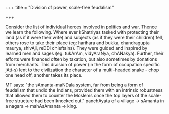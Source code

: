 +++
title = "Division of power, scale-free feudalism"

+++

Consider the list of individual heroes involved in politics and war. Thence we learn the following. Where ever kShatriyas tasked with protecting their land (as if it were their wife) and subjects (as if they were their children) fell, others rose to take their place (eg: harihara and bukka, chandragupta maurya, shivAji, reDDi chieftains). They were guided and inspired by learned men and sages (eg: tukArAm, vidyAraNya, chANakya). Further, their efforts were financed often by taxation, but also sometimes by donations from merchants. This division of power (in the form of occupation specific jAti-s) lent to the civilization the character of a multi-headed snake - chop one head off, another takes its place.

MT [says](https://manasataramgini.wordpress.com/2011/10/09/yuddha-vyuha-s-mlechcha-s-and-vanija-niti-in-the-last-hindu-empire/): "the sAmanta-maNDala system, far from being a form of feudalism that undid the Indians, provided them with an intrinsic robustness that allowed them to counter the Moslems once the top layers of the scale-free structure had been knocked out." panchAyata of a village → sAmanta in a nagara -\> mahAsAmanta → king.
